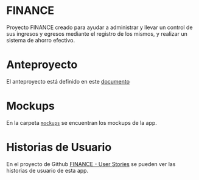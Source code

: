 # FINANCE

Proyecto FINANCE creado para ayudar a administrar y llevar un control de sus ingresos y egresos mediante el registro de los mismos, y realizar un sistema de ahorro efectivo.

# Anteproyecto

El anteproyecto está definido en este [documento](https://docs.google.com/document/d/13PYKeKRLKik7DSe0iDLbBcCLMzhomkcN/edit?usp=sharing&ouid=115515299461960092919&rtpof=true&sd=true)

# Mockups

En la carpeta [`mockups`](/mockups/) se encuentran los mockups de la app.

# Historias de Usuario

En el proyecto de Github [FINANCE - User Stories](https://github.com/users/ppereyra8/projects/1/views/1) se pueden ver las historias de usuario de esta app.
